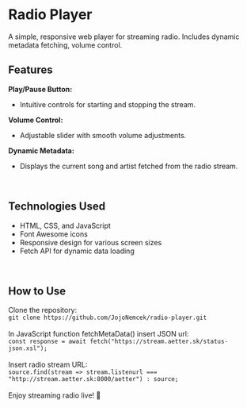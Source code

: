 # Radio Player
A simple, responsive web player for streaming radio. Includes dynamic metadata fetching, volume control.
<br>

## Features
**Play/Pause Button:**
<ul><li>Intuitive controls for starting and stopping the stream.</li></ul>

**Volume Control:**
<ul><li>Adjustable slider with smooth volume adjustments.</li></ul>

**Dynamic Metadata:** 
<ul><li>Displays the current song and artist fetched from the radio stream.</li></ul>
<br>

## Technologies Used
<ul>
    <li>HTML, CSS, and JavaScript</li>
    <li>Font Awesome icons</li>
    <li>Responsive design for various screen sizes</li>
    <li>Fetch API for dynamic data loading</li>
</ul>
<br>

## How to Use
Clone the repository:<br>
```git clone https://github.com/JojoNemcek/radio-player.git```
<br><br>
In JavaScript function fetchMetaData() insert JSON url:<br>
```const response = await fetch("https://stream.aetter.sk/status-json.xsl");```
<br><br>
Insert radio stream URL:<br>
```source.find(stream => stream.listenurl === "http://stream.aetter.sk:8000/aetter") : source;```
<br><br>
Enjoy streaming radio live! 🎵